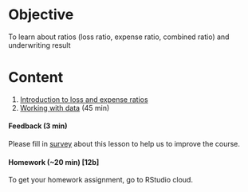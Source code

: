 # Objective
To learn about ratios (loss ratio, expense ratio, combined ratio) and underwriting result

# Content
1) [Introduction to loss and expense ratios](Support/L3_loss_and_expense_ratios.md)
2) [Working with data](Support/L3_working_w_data.md) (45 min)

#### Feedback (3 min)  
Please fill in [survey](https://forms.office.com/Pages/ResponsePage.aspx?id=unI2RwfNcUOirniLTGGEDmMCeqOOjBtIuObM18vXqrtUOTlQSjZGT0s1SFBCSzU2UFRMRVpINU9LQy4u) about this lesson to help us to improve the course.  

#### Homework (~20 min) [12b]
To get your homework assignment, go to RStudio cloud.
